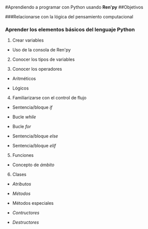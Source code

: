 #Aprendiendo a programar con Python usando **Ren'py**
##Objetivos

###Relacionarse con la lógica del pensamiento computacional

### Aprender los elementos básicos del lenguaje Python
1. Crear variables
 * Uso de la consola de Ren'py
2. Conocer los tipos de variables

3. Conocer los operadores

 * Aritméticos

 * Lógicos

4. Familiarizarse con el control de flujo

 * Sentencia/bloque *if*
 * Bucle *while*

 * Bucle *for*

 * Sentencia/bloque *else*

 * Sentencia/bloque *elif*

5. Funciones

 * Concepto de *ámbito*

6. Clases

 * *Atributos*

 * *Métodos*

 * Métodos especiales

 * *Contructores*

 * *Destructores*
